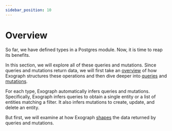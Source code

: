 ```yaml
---
sidebar_position: 10
---
```


# Overview

So far, we have defined types in a Postgres module. Now, it is time to reap its benefits.

In this section, we will explore all of these queries and mutations. Since queries and mutations return data, we will first take an [overview](overview.md) of how Exograph structures these operations and then dive deeper into [queries](queries.md) and [mutations](mutations.md).

For each type, Exograph automatically infers queries and mutations. Specifically, Exograph infers queries to obtain a single entity or a list of entities matching a filter. It also infers mutations to create, update, and delete an entity.

But first, we will examine at how Exograph [shapes](data-shape.md) the data returned by queries and mutations.
